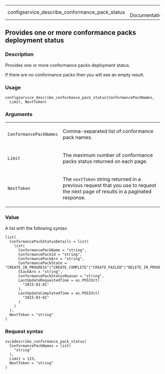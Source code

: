 <table style="width: 100%;">
<tbody>
<tr class="odd">
<td>configservice_describe_conformance_pack_status</td>
<td style="text-align: right;">R Documentation</td>
</tr>
</tbody>
</table>

## Provides one or more conformance packs deployment status

### Description

Provides one or more conformance packs deployment status.

If there are no conformance packs then you will see an empty result.

### Usage

    configservice_describe_conformance_pack_status(ConformancePackNames,
      Limit, NextToken)

### Arguments

<table>
<colgroup>
<col style="width: 35%" />
<col style="width: 65%" />
</colgroup>
<tbody>
<tr class="odd">
<td><code
id="configservice_describe_conformance_pack_status_:_ConformancePackNames">ConformancePackNames</code></td>
<td><p>Comma-separated list of conformance pack names.</p></td>
</tr>
<tr class="even">
<td><code
id="configservice_describe_conformance_pack_status_:_Limit">Limit</code></td>
<td><p>The maximum number of conformance packs status returned on each
page.</p></td>
</tr>
<tr class="odd">
<td><code
id="configservice_describe_conformance_pack_status_:_NextToken">NextToken</code></td>
<td><p>The <code>nextToken</code> string returned in a previous request
that you use to request the next page of results in a paginated
response.</p></td>
</tr>
</tbody>
</table>

### Value

A list with the following syntax:

    list(
      ConformancePackStatusDetails = list(
        list(
          ConformancePackName = "string",
          ConformancePackId = "string",
          ConformancePackArn = "string",
          ConformancePackState = "CREATE_IN_PROGRESS"|"CREATE_COMPLETE"|"CREATE_FAILED"|"DELETE_IN_PROGRESS"|"DELETE_FAILED",
          StackArn = "string",
          ConformancePackStatusReason = "string",
          LastUpdateRequestedTime = as.POSIXct(
            "2015-01-01"
          ),
          LastUpdateCompletedTime = as.POSIXct(
            "2015-01-01"
          )
        )
      ),
      NextToken = "string"
    )

### Request syntax

    svc$describe_conformance_pack_status(
      ConformancePackNames = list(
        "string"
      ),
      Limit = 123,
      NextToken = "string"
    )
